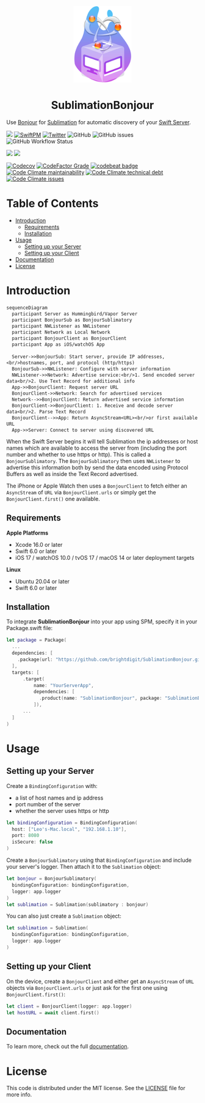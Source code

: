 <p align="center">
    <img alt="Sublimation" title="Sublimation" src="Sources/SublimationBonjour/Documentation.docc/Resources/SublimationBonjour.svg" height="200">
</p>
<h1 align="center">SublimationBonjour</h1>

Use [Bonjour](https://developer.apple.com/bonjour/) for [Sublimation](https://github.com/brightdigit/Sublimation) for automatic discovery of your [Swift Server](https://www.swift.org/documentation/server/).

[![](https://img.shields.io/badge/docc-read_documentation-blue)](https://swiftpackageindex.com/brightdigit/SublimationBonjour/documentation)
[![SwiftPM](https://img.shields.io/badge/SPM-Linux%20%7C%20iOS%20%7C%20macOS%20%7C%20watchOS%20%7C%20tvOS-success?logo=swift)](https://swift.org)
[![Twitter](https://img.shields.io/badge/twitter-@brightdigit-blue.svg?style=flat)](http://twitter.com/brightdigit)
![GitHub](https://img.shields.io/github/license/brightdigit/SublimationBonjour)
![GitHub issues](https://img.shields.io/github/issues/brightdigit/SublimationBonjour)
![GitHub Workflow Status](https://img.shields.io/github/actions/workflow/status/brightdigit/SublimationBonjour/SublimationBonjour.yml?label=actions&logo=github&?branch=main)

[![](https://img.shields.io/endpoint?url=https%3A%2F%2Fswiftpackageindex.com%2Fapi%2Fpackages%2Fbrightdigit%2FSublimationBonjour%2Fbadge%3Ftype%3Dswift-versions)](https://swiftpackageindex.com/brightdigit/SublimationBonjour)
[![](https://img.shields.io/endpoint?url=https%3A%2F%2Fswiftpackageindex.com%2Fapi%2Fpackages%2Fbrightdigit%2FSublimationBonjour%2Fbadge%3Ftype%3Dplatforms)](https://swiftpackageindex.com/brightdigit/SublimationBonjour)


[![Codecov](https://img.shields.io/codecov/c/github/brightdigit/SublimationBonjour)](https://codecov.io/gh/brightdigit/SublimationBonjour)
[![CodeFactor Grade](https://img.shields.io/codefactor/grade/github/brightdigit/SublimationBonjour)](https://www.codefactor.io/repository/github/brightdigit/SublimationBonjour)
[![codebeat badge](https://codebeat.co/badges/91d512f0-ab30-42f9-9791-02add3278171)](https://codebeat.co/projects/github-com-brightdigit-SublimationBonjour-main)
[![Code Climate maintainability](https://img.shields.io/codeclimate/maintainability/brightdigit/SublimationBonjour)](https://codeclimate.com/github/brightdigit/SublimationBonjour)
[![Code Climate technical debt](https://img.shields.io/codeclimate/tech-debt/brightdigit/SublimationBonjour?label=debt)](https://codeclimate.com/github/brightdigit/SublimationBonjour)
[![Code Climate issues](https://img.shields.io/codeclimate/issues/brightdigit/SublimationBonjour)](https://codeclimate.com/github/brightdigit/SublimationBonjour)

# Table of Contents

* [Introduction](#introduction)
  * [Requirements](#requirements)
  * [Installation](#installation)
* [Usage](#usage)
  * [Setting up your Server](#setting-up-your-server)
  * [Setting up your Client](#setting-up-your-client)
* [Documentation](#documentation)      
* [License](#license)

<!-- Created by https://github.com/ekalinin/github-markdown-toc -->


# Introduction

```mermaid
sequenceDiagram
  participant Server as Hummingbird/Vapor Server
  participant BonjourSub as BonjourSublimatory
  participant NWListener as NWListener
  participant Network as Local Network
  participant BonjourClient as BonjourClient
  participant App as iOS/watchOS App
  
  Server->>BonjourSub: Start server, provide IP addresses,<br/>hostnames, port, and protocol (http/https)
  BonjourSub->>NWListener: Configure with server information
  NWListener->>Network: Advertise service:<br/>1. Send encoded server data<br/>2. Use Text Record for additional info
  App->>BonjourClient: Request server URL
  BonjourClient->>Network: Search for advertised services
  Network-->>BonjourClient: Return advertised service information
  BonjourClient->>BonjourClient: 1. Receive and decode server data<br/>2. Parse Text Record
  BonjourClient-->>App: Return AsyncStream<URL><br/>or first available URL
  App->>Server: Connect to server using discovered URL
```

When the Swift Server begins it will tell Sublimation the ip addresses or host names which are available to access the server from (including the port number and whether to use https or http). This is called a `BonjourSublimatory`. The `BonjourSublimatory` then uses `NWListener` to advertise this information both by send the data encoded using Protocol Buffers as well as inside the Text Record advertised.

The iPhone or Apple Watch then uses a `BonjourClient` to fetch either an  `AsyncStream` of `URL` via `BonjourClient.urls` or simply get the `BonjourClient.first()` one available.

## Requirements 

**Apple Platforms**

- Xcode 16.0 or later
- Swift 6.0 or later
- iOS 17 / watchOS 10.0 / tvOS 17 / macOS 14 or later deployment targets

**Linux**

- Ubuntu 20.04 or later
- Swift 6.0 or later

## Installation

To integrate **SublimationBonjour** into your app using SPM, specify it in your Package.swift file:

```swift    
let package = Package(
  ...
  dependencies: [
    .package(url: "https://github.com/brightdigit/SublimationBonjour.git", from: "1.0.0")
  ],
  targets: [
      .target(
          name: "YourServerApp",
          dependencies: [
            .product(name: "SublimationBonjour", package: "SublimationBonjour"), ...
          ]),
      ...
  ]
)
```

# Usage

## Setting up your Server

Create a `BindingConfiguration` with:


* a list of host names and ip address
* port number of the server
* whether the server uses https or http

```swift
let bindingConfiguration = BindingConfiguration(
  host: ["Leo's-Mac.local", "192.168.1.10"],
  port: 8080
  isSecure: false
)
```


Create a `BonjourSublimatory` using that `BindingConfiguration` and include your server's logger. Then attach it to the `Sublimation` object:

```swift
let bonjour = BonjourSublimatory(
  bindingConfiguration: bindingConfiguration,
  logger: app.logger
)
let sublimation = Sublimation(sublimatory : bonjour)
```

You can also just create a `Sublimation` object:


```swift
let sublimation = Sublimation(
  bindingConfiguration: bindingConfiguration,
  logger: app.logger
)
```

## Setting up your Client

On the device, create a `BonjourClient` and either get an `AsyncStream` of `URL` objects via `BonjourClient.urls` or just ask for the first one using `BonjourClient.first()`:

```swift
let client = BonjourClient(logger: app.logger)
let hostURL = await client.first()
```

## Documentation

To learn more, check out the full [documentation](https://swiftpackageindex.com/brightdigit/SublimationBonjour/documentation).

# License 

This code is distributed under the MIT license. See the [LICENSE](https://github.com/brightdigit/SublimationBonjour/LICENSE) file for more info.
